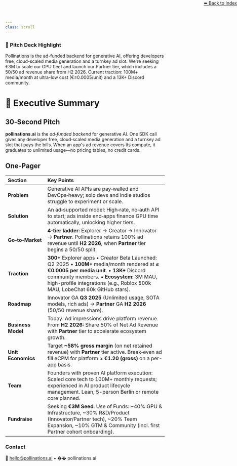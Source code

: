 ```yaml
---
class: scroll
---
```


<div style="text-align: right; position: absolute; top: 0; right: 0;">
<a href="/10">⬅️ Back to Index</a>
</div>

<div class="bg-yellow-100 p-4 rounded-lg border-l-4 border-yellow-500 mb-6">
  <h3 class="text-lg font-bold text-yellow-800">🌟 Pitch Deck Highlight</h3>
  <p class="text-yellow-800">Pollinations is the ad-funded backend for generative AI, offering developers free, cloud-scaled media generation and a turnkey ad slot. We're seeking €3M to scale our GPU fleet and launch our Partner tier, which includes a 50/50 ad revenue share from H2 2026. Current traction: 100M+ media/month at ultra-low cost (€≤0.0005/unit) and a 13K+ Discord community.</p>
</div>

# 📑 **Executive Summary**

## 30‑Second Pitch

**pollinations.ai** is the *ad‑funded backend* for generative AI. One SDK call gives any developer free, cloud‑scaled media generation and a turnkey ad slot that pays the bills. When an app's ad revenue covers its compute, it graduates to unlimited usage—no pricing tables, no credit cards.

## One‑Pager

| Section            | Key Points                                                                                                                                                                |
| :----------------- | :------------------------------------------------------------------------------------------------------------------------------------------------------------------------ |
| **Problem**        | Generative AI APIs are pay‑walled and DevOps‑heavy; solo devs and indie studios struggle to experiment or scale.                                                            |
| **Solution**       | An ad‑supported model: High‑rate, no‑auth API to start; ads inside end‑apps finance GPU time automatically, unlocking higher tiers.                                |
| **Go‑to‑Market**   | **4‑tier ladder:** Explorer → Creator → Innovator → **Partner**. Pollinations retains 100% ad revenue until **H2 2026**, when **Partner** tier begins a 50/50 split.             |
| **Traction**       | **300+** Explorer apps • Creator Beta Launched: Q2 2025 • **100M+** media/month rendered at **≤ €0.0005 per media unit**. • **13K+** Discord community members. • **Ecosystem:** 3M MAU, high-profile integrations (e.g., Roblox 500k MAU, LobeChat 60k GitHub stars).                 |
| **Roadmap**        | Innovator GA **Q3 2025** (Unlimited usage, SOTA models, rich ads) → **Partner** GA **H2 2026** (50/50 revenue share).                                                            |
| **Business Model** | Today: Ad impressions drive platform revenue. From **H2 2026:** Share 50% of Net Ad Revenue with **Partner** tier to accelerate ecosystem growth.                         |
| **Unit Economics** | Target **~58% gross margin** (on net retained revenue) with **Partner** tier active. Break‑even ad fill eCPM for platform ≈ **€1.20 (gross)** on a per-app basis.                |
| **Team**           | Founders with proven AI platform execution: Scaled core tech to 100M+ monthly requests; experienced in AI product lifecycle management. Lean, 5-person Berlin or remote core planned. |
| **Fundraise**      | Seeking **€3M Seed**. Use of Funds: ~40% GPU & Infrastructure, ~30% R&D/Product (Innovator/Partner tech), ~20% Team Expansion, ~10% GTM & Community (incl. first Partner cohort onboarding). |

### Contact

📧 [hello@pollinations.ai](mailto:hello@pollinations.ai) • �� pollinations.ai

